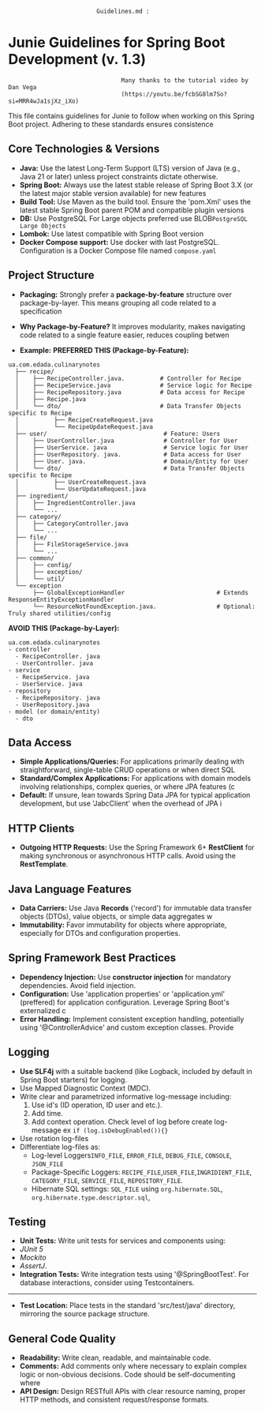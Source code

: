                              Guidelines.md :

# Junie Guidelines for Spring Boot Development (v. 1.3)
                                    Many thanks to the tutorial video by Dan Vega 
                                    (https://youtu.be/fcbSG8lm7So?si=MRR4wJa1sjXz_iXo)

This file contains guidelines for Junie to follow when working on this Spring Boot project. Adhering to these standards ensures consistence

## Core Technologies & Versions

*   **Java:** Use the latest Long-Term Support (LTS) version of Java (e.g., Java 21 or later) unless project constraints dictate otherwise.
*   **Spring Boot:** Always use the latest stable release of Spring Boot 3.X (or the latest major stable version available) for new features
*   **Build Tool:** Use Maven as the build tool. Ensure the 'pom.Xml' uses the latest stable Spring Boot parent POM and compatible plugin versions
*   **DB:** Use PostgreSQL For Large objects preferred use BLOB`PostgreSQL Large Objects`
*   **Lombok:** Use latest compatible with Spring Boot version
*   **Docker Compose support:** Use docker with last PostgreSQL. Configuration is a Docker Compose file named `compose.yaml`

## Project Structure

*   **Packaging:** Strongly prefer a **package-by-feature** structure over package-by-layer. This means grouping all code related to a specification
*   **Why Package-by-Feature?** It improves modularity, makes navigating code related to a single feature easier, reduces coupling betwen

* **Example:**
  **PREFERRED  THIS (Package-by-Feature):**
```
ua.com.edada.culinarynotes
  ├── recipe/
  │    ├── RecipeController.java.          # Controller for Recipe
  │    ├── RecipeService.java              # Service logic for Recipe
  │    ├── RecipeRepository.java           # Data access for Recipe
  │    ├── Recipe.java
  │    └── dto/                            # Data Transfer Objects specific to Recipe
  │          ├── RecipeCreateRequest.java
  │          └── RecipeUpdateRequest.java
  ├── user/                                 # Feature: Users
  │    ├── UserController.java              # Controller for User
  │    ├── UserService. java                # Service logic for User
  │    ├── UserRepository. java.            # Data access for User
  │    ├── User. java.                      # Domain/Entity for User
  │    └── dto/                             # Data Transfer Objects specific to Recipe
  │          ├── UserCreateRequest.java
  │          └── UserUpdateRequest.java  
  ├── ingredient/
  │    ├── IngredientController.java
  │    └── ...
  ├── category/
  │    ├── CategoryController.java
  │    └── ...
  ├── file/
  │    ├── FileStorageService.java
  │    └── ...
  ├── common/
  │    ├── config/
  │    ├── exception/
  │    └── util/
  └── exception
       ├── GlobalExceptionHandler                          # Extends ResponseEntityExceptionHandler
       └── ResourceNotFoundException.java.                 # Optional: Truly shared utilities/config
```

[//]: # (Для проєкту системи керування кулінарними рецептами AI рекомендує **підхід Package-by-Feature** з наступних причин:)
[//]: # (1. **Доменна орієнтованість**: Кулінарні рецепти — це чітка доменна область з природнім поділом на функціональні компоненти &#40;рецепти, інгредієнти, категорії, користувачі тощо&#41;.)
[//]: # (2. **Масштабованість**: Якщо ваш проєкт розвиватиметься, додаючи нові функції &#40;наприклад, планування меню, покупки продуктів&#41;, їх легше додавати як окремі функціональні модулі.)
[//]: # (3. **Підтримуваність коду**: Коли вам потрібно буде змінити логіку роботи з рецептами, всі відповідні класи будуть зібрані в одному місці.)
[//]: # (4. **Простота навігації**: Розробникам буде простіше зрозуміти, де шукати код, пов'язаний з конкретною функціональністю.)


**AVOID THIS (Package-by-Layer):**
```
ua.com.edada.culinarynotes
- controller
  - RecipeController. java
  - UserController. java
- service
  - RecipeService. java
  - UserService. java
- repository
  - RecipeRepository. java
  - UserRepository.java
- model (or domain/entity)
  - dto
```

## Data Access

*   **Simple Applications/Queries:** For applications primarily dealing with straightforward, single-table CRUD operations or when direct SQL
*   **Standard/Complex Applications:** For applications with domain models involving relationships, complex queries, or where JPA features (c
*   **Default:** If unsure, lean towards Spring Data JPA for typical application development, but use 'JabcClient' when the overhead of JPA i

## HTTP Clients

* **Outgoing HTTP Requests:** Use the Spring Framework 6+ **RestClient** for making synchronous or asynchronous HTTP calls. Avoid using the **RestTemplate**.

## Java Language Features

*   **Data Carriers:** Use Java **Records** ('record') for immutable data transfer objects (DTOs), value objects, or simple data aggregates w
*   **Immutability:** Favor immutability for objects where appropriate, especially for DTOs and configuration properties.

## Spring Framework Best Practices

*   **Dependency Injection:** Use **constructor injection** for mandatory dependencies. Avoid field injection.
*   **Configuration:** Use 'application properties' or 'application.yml' (preffered) for application configuration. Leverage Spring Boot's externalized c
*   **Error Handling:** Implement consistent exception handling, potentially using '@ControllerAdvice' and custom exception classes. Provide

## Logging
*  **Use SLF4j** with a suitable backend (like Logback, included by default in Spring Boot starters) for logging.
* Use Mapped Diagnostic Context (MDC).
* Write clear and parametrized informative log-message including:
    1. Use id's (ID operation, ID user and etc.).
    2. Add time.
    3. Add context operation. Check level of log before create log-message ex `if (log.isDebugEnabled()){}`
* Use rotation log-files
* Differentiate log-files as:
  * Log-level Loggers`INFO_FILE`, `ERROR_FILE`, `DEBUG_FILE`, `CONSOLE`, `JSON_FILE`
  * Package-Specific Loggers: `RECIPE_FILE`,`USER_FILE`,`INGRIDIENT_FILE`, `CATEGORY_FILE`, `SERVICE_FILE`, `REPOSITORY_FILE`.
  * Hibernate SQL settings: `SQL_FILE` using `org.hibernate.SQL`, `org.hibernate.type.descriptor.sql`, 

## Testing

*   **Unit Tests:** Write unit tests for services and components using:
  * *JUnit 5* 
  * *Mockito* 
  * *AssertJ*.
*   **Integration Tests:** Write integration tests using '@SpringBootTest'. For database interactions, consider using Testcontainers.
*   **
*   **Test Location:** Place tests in the standard 'src/test/java' directory, mirroring the source package structure.

## General Code Quality

*   **Readability:** Write clean, readable, and maintainable code.
*   **Comments:** Add comments only where necessary to explain complex logic or non-obvious decisions. Code should be self-documenting where
*   **API Design:** Design RESTfull APIs with clear resource naming, proper HTTP methods, and consistent request/response formats.
